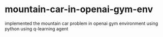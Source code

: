 # mountain-car-in-openai-gym-env
implemented the mountain car problem in openai gym environment using python using q-learning agent
